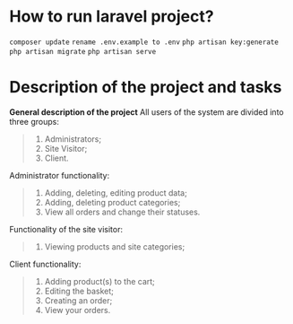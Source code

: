 # **How to run laravel project?**
```composer update```
```rename .env.example to .env```
```php artisan key:generate```
```php artisan migrate```
```php artisan serve```

# **Description of the project and tasks**
**General description of the project**
All users of the system are divided into three groups:
> 1. Administrators;
> 2. Site Visitor;
> 3. Client.

Administrator functionality:
> 1. Adding, deleting, editing product data;
> 2. Adding, deleting product categories;
> 3. View all orders and change their statuses.

Functionality of the site visitor:
> 1. Viewing products and site categories;
 

Client functionality:
> 1. Adding product(s) to the cart;
> 2. Editing the basket;
> 3. Creating an order;
> 4. View your orders.
